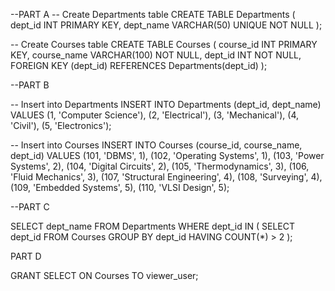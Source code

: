 --PART A
-- Create Departments table
CREATE TABLE Departments (
    dept_id INT PRIMARY KEY,
    dept_name VARCHAR(50) UNIQUE NOT NULL
);

-- Create Courses table
CREATE TABLE Courses (
    course_id INT PRIMARY KEY,
    course_name VARCHAR(100) NOT NULL,
    dept_id INT NOT NULL,
    FOREIGN KEY (dept_id) REFERENCES Departments(dept_id)
);

--PART B

-- Insert into Departments
INSERT INTO Departments (dept_id, dept_name) VALUES
(1, 'Computer Science'),
(2, 'Electrical'),
(3, 'Mechanical'),
(4, 'Civil'),
(5, 'Electronics');

-- Insert into Courses
INSERT INTO Courses (course_id, course_name, dept_id) VALUES
(101, 'DBMS', 1),
(102, 'Operating Systems', 1),
(103, 'Power Systems', 2),
(104, 'Digital Circuits', 2),
(105, 'Thermodynamics', 3),
(106, 'Fluid Mechanics', 3),
(107, 'Structural Engineering', 4),
(108, 'Surveying', 4),
(109, 'Embedded Systems', 5),
(110, 'VLSI Design', 5);


--PART C


SELECT dept_name
FROM Departments
WHERE dept_id IN (
    SELECT dept_id
    FROM Courses
    GROUP BY dept_id
    HAVING COUNT(*) > 2
);

PART D

GRANT SELECT ON Courses TO viewer_user;
